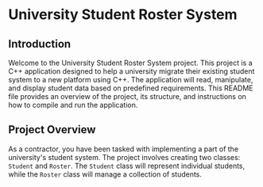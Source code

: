 # University Student Roster System

## Introduction
Welcome to the University Student Roster System project. This project is a C++ application designed to help a university migrate their existing student system to a new platform using C++. The application will read, manipulate, and display student data based on predefined requirements. This README file provides an overview of the project, its structure, and instructions on how to compile and run the application.

## Project Overview
As a contractor, you have been tasked with implementing a part of the university's student system. The project involves creating two classes: `Student` and `Roster`. The `Student` class will represent individual students, while the `Roster` class will manage a collection of students.
